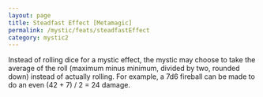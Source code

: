```yaml
---
layout: page
title: Steadfast Effect [Metamagic]
permalink: /mystic/feats/steadfastEffect
category: mystic2
---
```

Instead of rolling dice for a mystic effect, the mystic may choose to
take the average of the roll (maximum minus minimum, divided by two,
rounded down) instead of actually rolling. For example, a 7d6 fireball
can be made to do an even (42 + 7) / 2 = 24 damage.
